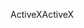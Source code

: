 <span data-ttu-id="0c845-101">ActiveX</span><span class="sxs-lookup"><span data-stu-id="0c845-101">ActiveX</span></span>